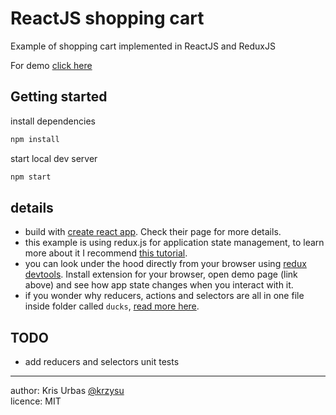 # ReactJS shopping cart

Example of shopping cart implemented in ReactJS and ReduxJS

For demo [click here](http://krzysu.github.io/reactjs-shopping-cart/)

## Getting started

install dependencies

```sh
npm install
```

start local dev server

```sh
npm start
```

## details

- build with [create react app](https://github.com/facebookincubator/create-react-app). Check their page for more details.
- this example is using redux.js for application state management, to learn more about it I recommend [this tutorial](https://egghead.io/courses/getting-started-with-redux).
- you can look under the hood directly from your browser using [redux devtools](https://github.com/zalmoxisus/redux-devtools-extension). Install extension for your browser, open demo page (link above) and see how app state changes when you interact with it.
- if you wonder why reducers, actions and selectors are all in one file inside folder called `ducks`, [read more here](https://github.com/erikras/ducks-modular-redux).

## TODO

- add reducers and selectors unit tests

---

author: Kris Urbas [@krzysu](https://twitter.com/krzysu)  
licence: MIT
